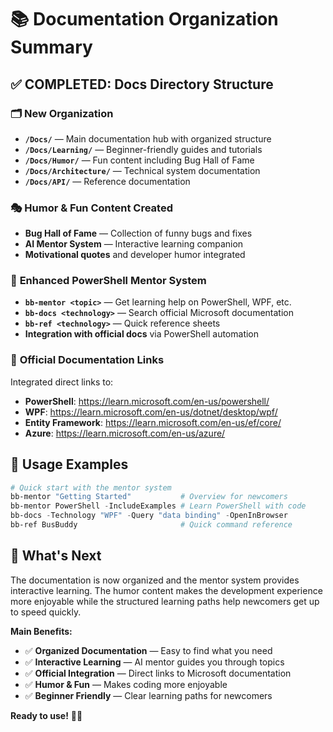 # 📚 Documentation Organization Summary

## ✅ **COMPLETED**: Docs Directory Structure

### 🗂️ **New Organization**

- **`/Docs/`** — Main documentation hub with organized structure
- **`/Docs/Learning/`** — Beginner-friendly guides and tutorials
- **`/Docs/Humor/`** — Fun content including Bug Hall of Fame
- **`/Docs/Architecture/`** — Technical system documentation
- **`/Docs/API/`** — Reference documentation

### 🎭 **Humor & Fun Content Created**

- **Bug Hall of Fame** — Collection of funny bugs and fixes
- **AI Mentor System** — Interactive learning companion
- **Motivational quotes** and developer humor integrated

### 🤖 **Enhanced PowerShell Mentor System**

- **`bb-mentor <topic>`** — Get learning help on PowerShell, WPF, etc.
- **`bb-docs <technology>`** — Search official Microsoft documentation
- **`bb-ref <technology>`** — Quick reference sheets
- **Integration with official docs** via PowerShell automation

### 🔗 **Official Documentation Links**

Integrated direct links to:

- **PowerShell**: https://learn.microsoft.com/en-us/powershell/
- **WPF**: https://learn.microsoft.com/en-us/dotnet/desktop/wpf/
- **Entity Framework**: https://learn.microsoft.com/en-us/ef/core/
- **Azure**: https://learn.microsoft.com/en-us/azure/

## 🎯 **Usage Examples**

```powershell
# Quick start with the mentor system
bb-mentor "Getting Started"           # Overview for newcomers
bb-mentor PowerShell -IncludeExamples # Learn PowerShell with code
bb-docs -Technology "WPF" -Query "data binding" -OpenInBrowser
bb-ref BusBuddy                       # Quick command reference
```

## 📖 **What's Next**

The documentation is now organized and the mentor system provides interactive learning. The humor content makes the development experience more enjoyable while the structured learning paths help newcomers get up to speed quickly.

**Main Benefits:**

- ✅ **Organized Documentation** — Easy to find what you need
- ✅ **Interactive Learning** — AI mentor guides you through topics
- ✅ **Official Integration** — Direct links to Microsoft documentation
- ✅ **Humor & Fun** — Makes coding more enjoyable
- ✅ **Beginner Friendly** — Clear learning paths for newcomers

**Ready to use!** 🚌✨
